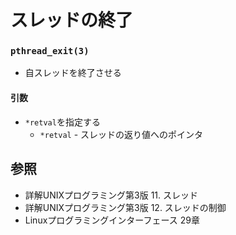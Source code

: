 # スレッドの終了
### `pthread_exit(3)`
- 自スレッドを終了させる

#### 引数
- `*retval`を指定する
  - `*retval` - スレッドの返り値へのポインタ

## 参照
- 詳解UNIXプログラミング第3版 11. スレッド
- 詳解UNIXプログラミング第3版 12. スレッドの制御
- Linuxプログラミングインターフェース 29章
